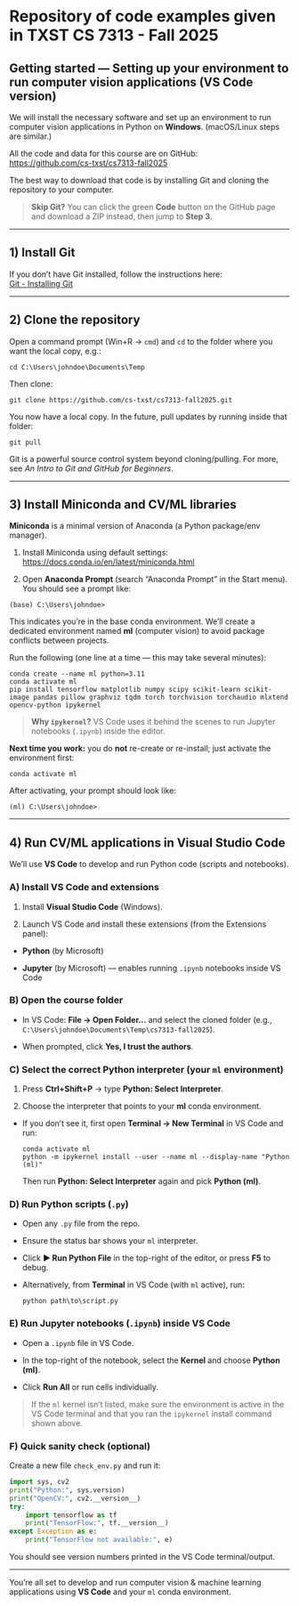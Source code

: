# Repository of code examples given in TXST CS 7313 - Fall 2025

## Getting started — Setting up your environment to run computer vision applications (VS Code version)

We will install the necessary software and set up an environment to run computer vision applications in Python on **Windows**. (macOS/Linux steps are similar.)

All the code and data for this course are on GitHub:  
https://github.com/cs-txst/cs7313-fall2025

The best way to download that code is by installing Git and cloning the repository to your computer.

> **Skip Git?** You can click the green **Code** button on the GitHub page and download a ZIP instead, then jump to **Step 3**.

---

## 1) Install Git

If you don’t have Git installed, follow the instructions here:  
[Git - Installing Git](https://git-scm.com/book/en/v2/Getting-Started-Installing-Git)

---

## 2) Clone the repository

Open a command prompt (Win+R → `cmd`) and `cd` to the folder where you want the local copy, e.g.:

```
cd C:\Users\johndoe\Documents\Temp
```

Then clone:

```
git clone https://github.com/cs-txst/cs7313-fall2025.git
```

You now have a local copy. In the future, pull updates by running inside that folder:

```
git pull
```

Git is a powerful source control system beyond cloning/pulling. For more, see *An Intro to Git and GitHub for Beginners*.

---

## 3) Install Miniconda and CV/ML libraries

**Miniconda** is a minimal version of Anaconda (a Python package/env manager).

1. Install Miniconda using default settings:  
  https://docs.conda.io/en/latest/miniconda.html
  
2. Open **Anaconda Prompt** (search “Anaconda Prompt” in the Start menu). You should see a prompt like:
  

```
(base) C:\Users\johndoe>
```

This indicates you’re in the base conda environment. We’ll create a dedicated environment named **ml** (computer vision) to avoid package conflicts between projects.

Run the following (one line at a time — this may take several minutes):

```
conda create --name ml python=3.11
conda activate ml
pip install tensorflow matplotlib numpy scipy scikit-learn scikit-image pandas pillow graphviz tqdm torch torchvision torchaudio mlxtend opencv-python ipykernel
```

> **Why `ipykernel`?** VS Code uses it behind the scenes to run Jupyter notebooks (`.ipynb`) inside the editor.

**Next time you work:** you do **not** re-create or re-install; just activate the environment first:

```
conda activate ml
```

After activating, your prompt should look like:

```
(ml) C:\Users\johndoe>
```

---

## 4) Run CV/ML applications in **Visual Studio Code**

We’ll use **VS Code** to develop and run Python code (scripts and notebooks).

### A) Install VS Code and extensions

1. Install **Visual Studio Code** (Windows).
  
2. Launch VS Code and install these extensions (from the Extensions panel):
  
  - **Python** (by Microsoft)
    
  - **Jupyter** (by Microsoft) — enables running `.ipynb` notebooks inside VS Code
    

### B) Open the course folder

- In VS Code: **File → Open Folder…** and select the cloned folder (e.g., `C:\Users\johndoe\Documents\Temp\cs7313-fall2025`).
  
- When prompted, click **Yes, I trust the authors**.
  

### C) Select the correct Python interpreter (your `ml` environment)

1. Press **Ctrl+Shift+P** → type **Python: Select Interpreter**.
  
2. Choose the interpreter that points to your **ml** conda environment.
  
  - If you don’t see it, first open **Terminal → New Terminal** in VS Code and run:
    
    ```
    conda activate ml
    python -m ipykernel install --user --name ml --display-name "Python (ml)"
    ```
    
    Then run **Python: Select Interpreter** again and pick **Python (ml)**.
    

### D) Run Python scripts (`.py`)

- Open any `.py` file from the repo.
  
- Ensure the status bar shows your `ml` interpreter.
  
- Click **► Run Python File** in the top-right of the editor, or press **F5** to debug.
  
- Alternatively, from **Terminal** in VS Code (with `ml` active), run:
  
  ```
  python path\to\script.py
  ```
  

### E) Run Jupyter notebooks (`.ipynb`) **inside** VS Code

- Open a `.ipynb` file in VS Code.
  
- In the top-right of the notebook, select the **Kernel** and choose **Python (ml)**.
  
- Click **Run All** or run cells individually.
  

> If the `ml` kernel isn’t listed, make sure the environment is active in the VS Code terminal and that you ran the `ipykernel` install command shown above.

### F) Quick sanity check (optional)

Create a new file `check_env.py` and run it:

```python
import sys, cv2
print("Python:", sys.version)
print("OpenCV:", cv2.__version__)
try:
    import tensorflow as tf
    print("TensorFlow:", tf.__version__)
except Exception as e:
    print("TensorFlow not available:", e)
```

You should see version numbers printed in the VS Code terminal/output.

---

You’re all set to develop and run computer vision & machine learning applications using **VS Code** and your `ml` conda environment.